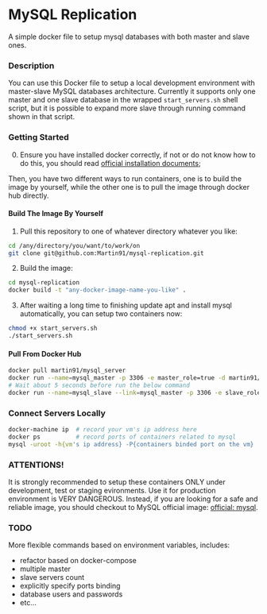 MySQL Replication
====
A simple docker file to setup mysql databases with both master and slave ones.

### Description
You can use this Docker file to setup a local development environment with master-slave MySQL databases architecture. Currently it supports only one master and one slave database in the wrapped `start_servers.sh` shell script, but it is possible to expand more slave through running command shown in that script.

### Getting Started
0. Ensure you have installed docker correctly, if not or do not know how to do this, you should read [official installation documents](http://docs.docker.com/mac/started/);

Then, you have two different ways to run containers, one is to build the image by yourself, while the other one is to pull the image through docker hub directly.

#### Build The Image By Yourself
1. Pull this repository to one of whatever directory whatever you like:
  ```sh
  cd /any/directory/you/want/to/work/on
  git clone git@github.com:Martin91/mysql-replication.git
  ```

2. Build the image:
  ```sh
  cd mysql-replication
  docker build -t "any-docker-image-name-you-like" .
  ```

3. After waiting a long time to finishing update apt and install mysql automatically, you can setup two containers now:
  ```sh
  chmod +x start_servers.sh
  ./start_servers.sh
  ```

#### Pull From Docker Hub
```sh
docker pull martin91/mysql_server
docker run --name=mysql_master -p 3306 -e master_role=true -d martin91/mysql_server
# Wait about 5 seconds before run the below command
docker run --name=mysql_slave --link=mysql_master -p 3306 -e slave_role=true -d martin91/mysql_server
```

### Connect Servers Locally
```sh
docker-machine ip  # record your vm's ip address here
docker ps          # record ports of containers related to mysql
mysql -uroot -h{vm's ip address} -P{containers binded port on the vm}
```

### ATTENTIONS!
It is strongly recommended to setup these containers ONLY under development, test or staging evironments. Use it for production environment is VERY DANGEROUS. Instead, if you are looking for a safe and reliable image, you should checkout to MySQL official image: [official: mysql](https://hub.docker.com/_/mysql/).

### TODO
More flexible commands based on environment variables, includes:

* refactor based on docker-compose
* multiple master
* slave servers count
* explicitly specify ports binding
* database users and passwords
* etc...
